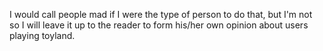 ---
---

I would call people mad if I were the type of person to do that, but I'm not so I will leave it up to the reader to form his/her own opinion about users playing toyland.
